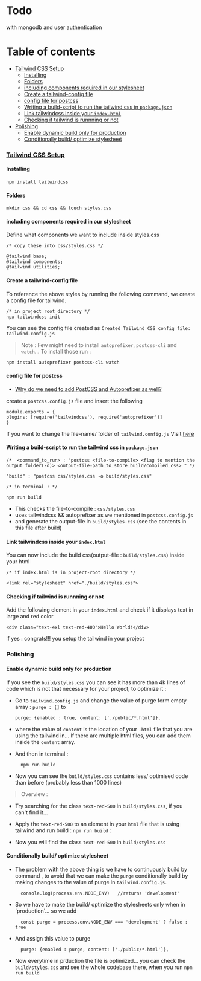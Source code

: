 # Todo

with mongodb and user authentication

# Table of contents

- [Tailwind CSS Setup](#tailwind-css-setuphttpswwwyoutubecomwatchvztjxyiq0nquab_channeljamesqquick)
  - [Installing](#installing)
  - [Folders](#folders)
  - [including components required in our stylesheet](#including-components-required-in-our-stylesheet)
  - [Create a tailwind-config file](#create-a-tailwind-config-file)
  - [config file for postcss](#config-file-for-postcss)
  - [Writing a build-script to run the tailwind css in `package.json`](#writing-a-build-script-to-run-the-tailwind-css-in-packagejson)
  - [Link tailwindcss inside your `index.html`](#link-tailwindcss-inside-your-indexhtml)
  - [Checking if tailwind is runnning or not](#checking-if-tailwind-is-runnning-or-not)
- [Polishing](#polishing)
  - [Enable dynamic build only for production](#enable-dynamic-build-only-for-production)
  - [Conditionally build/ optimize stylesheet](#conditionally-build-optimize-stylesheet)



### [Tailwind CSS Setup](https://www.youtube.com/watch?v=zTjxyIq0nqU&ab_channel=JamesQQuick)

#### Installing

    npm install tailwindcss

#### Folders

    mkdir css && cd css && touch styles.css

#### including components required in our stylesheet

Define what components we want to include inside styles.css

    /* copy these into css/styles.css */

    @tailwind base;
    @tailwind components;
    @tailwind utilities;

#### Create a tailwind-config file

To reference the above styles by running the following command, we create a config file for tailwind.


    /* in project root directory */
    npx tailwindcss init

You can see the config file created as `Created Tailwind CSS config file: tailwind.config.js`

> Note : Few might need to install `autoprefixer`, `postcss-cli` and `watch`...
To install those run :

    npm install autoprefixer postcss-cli watch

#### config file for postcss

- [Why do we need to add PostCSS and Autoprefixer as well?](https://daily.dev/blog/how-to-use-tailwindcss-with-node-js-express-and-pug#add-tailwindcss)

create a `postcss.config.js` file and insert the following

    module.exports = {
    plugins: [require('tailwindcss'), require('autoprefixer')]
    }

If you want to change the file-name/ folder of `tailwind.config.js` Visit [here](https://tailwindcss.com/docs/configuration#using-a-different-file-name)

#### Writing a build-script to run the tailwind css in `package.json`

    /*  <command_to_run> : "postcss <file-to-compile> <flag to mention the output folder(-o)> <output-file-path_to_store_build/compiled_css> " */

    "build" : "postcss css/styles.css -o build/styles.css"

    /* in terminal : */

    npm run build

- This checks the file-to-compile : `css/styles.css`
- uses tailwindcss && autoprefixer as we mentioned in `postcss.config.js`
- and generate the output-file in `build/styles.css` (see the contents in this file after build)

#### Link tailwindcss inside your `index.html`

You can now include the build css(output-file : `build/styles.css`) inside your html

    /* if index.html is in project-root directory */

    <link rel="stylesheet" href="./build/styles.css">

#### Checking if tailwind is runnning or not

Add the following element in your `index.html` and check if it displays text in large and red color

    <div class="text-4xl text-red-400">Hello World!</div>

if yes : congrats!!! you setup the tailwind in your project

### Polishing

#### Enable dynamic build only for production

If you see the `build/styles.css` you can see it has more than 4k lines of code which is not that necessary for your project, to optimize it :

- Go to `tailwind.config.js` and change the value of purge form empty array : `purge : []` to

      purge: {enabled : true, content: ['./public/*.html']},

- where the value of `content` is the location of your `.html` file that you are using the tailwind in... If there are multiple html files, you can add them inside the `content` array.

- And then in terminal :

        npm run build

- Now you can see the `build/styles.css` contains less/ optimised code than before (probably less than 1000 lines)

> Overview :

- Try searching for the class `text-red-500` in `build/styles.css`, if you can't find it...

- Apply the `text-red-500` to an element in your `html` file that is using tailwind and run build : `npm run build` :

- Now you will find the class `text-red-500` in `build/styles.css`

#### Conditionally build/ optimize stylesheet

- The problem with the above thing is we have to continuously build by command , to avoid that we can make the `purge` conditionally build by making changes to the value of purge in `tailwind.config.js`.

        console.log(process.env.NODE_ENV)   //returns 'development'

- So we have to make the build/ optimize the stylesheets only when in 'production'... so we add

        const purge = process.env.NODE_ENV === 'development' ? false : true


- And assign this value to purge

        purge: {enabled : purge, content: ['./public/*.html']},
        

- Now everytime in prduction the file is optimized... you can check the `build/styles.css` and see the whole codebase there, when you run `npm run build`

